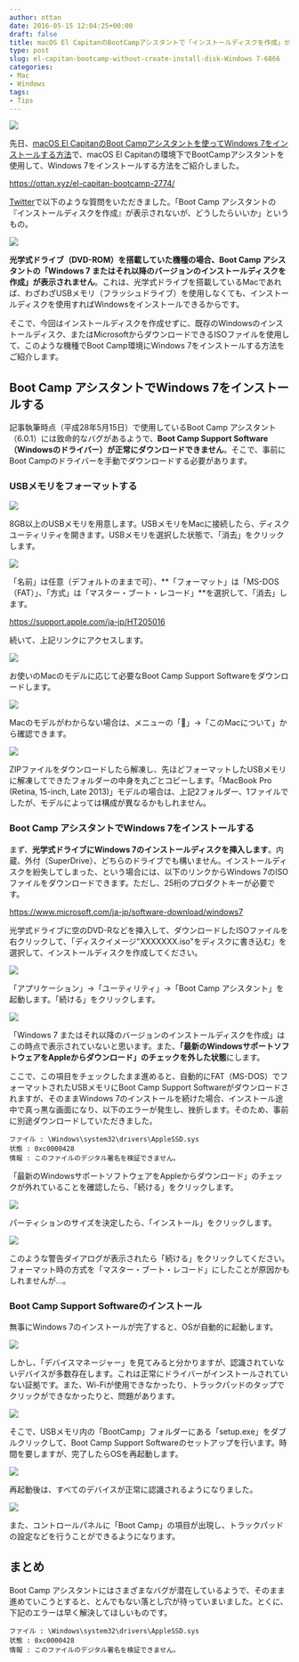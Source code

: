 ```yaml
---
author: ottan
date: 2016-05-15 12:04:25+00:00
draft: false
title: macOS El CapitanのBootCampアシスタントで「インストールディスクを作成」が表示されない場合でも正常にWindows 7をインストールする
type: post
slug: el-capitan-bootcamp-without-create-install-disk-Windows 7-6866
categories:
- Mac
- Windows
tags:
- Tips
---
```


![](/uploads/2016/05/160515-57385c12ba164.jpg)






先日、[macOS El CapitanのBoot Campアシスタントを使ってWindows 7をインストールする方法](/el-capitan-bootcamp-2774/)で、macOS El Capitanの環境下でBootCampアシスタントを使用して、Windows 7をインストールする方法をご紹介しました。



https://ottan.xyz/el-capitan-bootcamp-2774/



[Twitter](https://twitter.com/ottanxyz)で以下のような質問をいただきました。「Boot Camp アシスタントの『インストールディスクを作成』が表示されないが、どうしたらいいか」というもの。





![](/uploads/2016/05/160515-57385c1fcbf32.png)






**光学式ドライブ（DVD-ROM）を搭載していた機種の場合、Boot Camp アシスタントの「Windows 7 またはそれ以降のバージョンのインストールディスクを作成」が表示されません**。これは、光学式ドライブを搭載しているMacであれば、わざわざUSBメモリ（フラッシュドライブ）を使用しなくても、インストールディスクを使用すればWindowsをインストールできるからです。





そこで、今回はインストールディスクを作成せずに、既存のWindowsのインストールディスク、またはMicrosoftからダウンロードできるISOファイルを使用して、このような機種でBoot Camp環境にWindows 7をインストールする方法をご紹介します。





## Boot Camp アシスタントでWindows 7をインストールする





記事執筆時点（平成28年5月15日）で使用しているBoot Camp アシスタント（6.0.1）には致命的なバグがあるようで、**Boot Camp  Support Software（Windowsのドライバー）が正常にダウンロードできません**。そこで、事前にBoot Campのドライバーを手動でダウンロードする必要があります。





### USBメモリをフォーマットする





![](/uploads/2016/05/160515-57385c2e3d2bf.png)






8GB以上のUSBメモリを用意します。USBメモリをMacに接続したら、ディスクユーティリティを開きます。USBメモリを選択した状態で、「消去」をクリックします。





![](/uploads/2016/05/160515-57385c3c5d714.png)






「名前」は任意（デフォルトのままで可）、**「フォーマット」は「MS-DOS（FAT）」、「方式」は「マスター・ブート・レコード」**を選択して、「消去」します。



https://support.apple.com/ja-jp/HT205016



続いて、上記リンクにアクセスします。





![](/uploads/2016/05/160515-57385c4b727c3.png)






お使いのMacのモデルに応じて必要なBoot Camp Support Softwareをダウンロードします。





![](/uploads/2016/05/160515-57385c81810ee.png)






Macのモデルがわからない場合は、メニューの「」→「このMacについて」から確認できます。





![](/uploads/2016/05/160515-57385c87e1836.png)






ZIPファイルをダウンロードしたら解凍し、先ほどフォーマットしたUSBメモリに解凍してできたフォルダーの中身を丸ごとコピーします。「MacBook Pro (Retina, 15-inch, Late 2013)」モデルの場合は、上記2フォルダー、1ファイルでしたが、モデルによっては構成が異なるかもしれません。





### Boot Camp アシスタントでWindows 7をインストールする





まず、**光学式ドライブにWindows 7のインストールディスクを挿入します**。内蔵、外付（SuperDrive）、どちらのドライブでも構いません。インストールディスクを紛失してしまった、という場合には、以下のリンクからWindows 7のISOファイルをダウンロードできます。ただし、25桁のプロダクトキーが必要です。



https://www.microsoft.com/ja-jp/software-download/windows7



光学式ドライブに空のDVD-Rなどを挿入して、ダウンロードしたISOファイルを右クリックして、「ディスクイメージ"XXXXXXX.iso"をディスクに書き込む」を選択して、インストールディスクを作成してください。





![](/uploads/2016/05/160515-57385c9a2e5f6.png)






「アプリケーション」→「ユーティリティ」→「Boot Camp アシスタント」を起動します。「続ける」をクリックします。





![](/uploads/2016/05/160515-57385ca88da10.png)






「Windows 7 またはそれ以降のバージョンのインストールディスクを作成」はこの時点で表示されていないと思います。また、**「最新のWindowsサポートソフトウェアをAppleからダウンロード」のチェックを外した状態**にします。





ここで、この項目をチェックしたまま進めると、自動的にFAT（MS-DOS）でフォーマットされたUSBメモリにBoot Camp Support Softwareがダウンロードされますが、そのままWindows 7のインストールを続けた場合、インストール途中で真っ黒な画面になり、以下のエラーが発生し、挫折します。そのため、事前に別途ダウンロードしていただきました。




    
    ファイル : \Windows\system32\drivers\AppleSSD.sys
    状態 : 0xc0000428
    情報 : このファイルのデジタル署名を検証できません。





「最新のWindowsサポートソフトウェアをAppleからダウンロード」のチェックが外れていることを確認したら、「続ける」をクリックします。





![](/uploads/2016/05/160515-57385cb7930bf.png)






パーティションのサイズを決定したら、「インストール」をクリックします。





![](/uploads/2016/05/160515-57385cc5eee37.png)






このような警告ダイアログが表示されたら「続ける」をクリックしてください。フォーマット時の方式を「マスター・ブート・レコード」にしたことが原因かもしれませんが…。





### Boot Camp Support Softwareのインストール





無事にWindows 7のインストールが完了すると、OSが自動的に起動します。





![](/uploads/2016/05/160515-57385ccd85b09.png)






しかし、「デバイスマネージャー」を見てみると分かりますが、認識されていないデバイスが多数存在します。これは正常にドライバーがインストールされていない証拠です。また、Wi-Fiが使用できなかったり、トラックパッドのタップでクリックができなかったりと、問題があります。





![](/uploads/2016/05/160515-57385ce6ea1bd.png)






そこで、USBメモリ内の「BootCamp」フォルダーにある「setup.exe」をダブルクリックして、Boot Camp Support Softwareのセットアップを行います。時間を要しますが、完了したらOSを再起動します。





![](/uploads/2016/05/160515-57385cfc39a90.png)






再起動後は、すべてのデバイスが正常に認識されるようになりました。





![](/uploads/2016/05/160515-57385d13b11e1.png)






また、コントロールパネルに「Boot Camp」の項目が出現し、トラックパッドの設定などを行うことができるようになります。





## まとめ





Boot Camp アシスタントにはさまざまなバグが潜在しているようで、そのまま進めていこうとすると、とんでもない落とし穴が待っていまいました。とくに、下記のエラーは早く解決してほしいものです。




    
    ファイル : \Windows\system32\drivers\AppleSSD.sys
    状態 : 0xc0000428
    情報 : このファイルのデジタル署名を検証できません。
